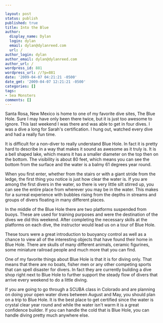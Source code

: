 ```yaml
---

layout: post
status: publish
published: true
title: Into the Blue
author:
  display_name: Dylan
  login: dylan
  email: dylan@dylanreed.com
  url: /
author_login: dylan
author_email: dylan@dylanreed.com
author_url: /
wordpress_id: 881
wordpress_url: //?p=881
date: '2009-04-07 04:21:21 -0500'
date_gmt: '2009-04-07 12:21:21 -0500'
categories: []
tags:
- Sea Monsters
comments: []
---
```


Santa Rosa, New Mexico is home to one of my favorite dive sites, The Blue Hole. Sure I may have only been there twice, but it is just too awesome to ignore. This last weekend I was there and was able to get in four dives. I was a dive a long for Sarah's certification. I hung out, watched every dive and had a really fun time.

It is difficult for a non-diver to really understand Blue Hole. In fact it is pretty hard to describe in a way that makes it sound as awesome as it truly is. It is a bell shaped lake, which means it has a smaller diameter on the top then on the bottom. The visibility is about 80 feet, which means you can see the bottom from the surface and the water is a balmy 61 degrees year round.

When you first enter, whether from the stairs or with a giant stride from the ledge, the first thing you notice is just how clear the water is. If you are among the first divers in the water, so there is very little silt stirred up, you can see the entire place from wherever you may be in the water. This makes for a surreal experience with bubbles rising from the depths in streams and groups of divers floating in many different places.

In the middle of the Blue Hole there are two platforms suspended from buoys. These are used for training purposes and were the destination of the dives we did this weekend. After completing the necessary skills at the platforms on each dive, the instructor would lead us on a tour of Blue Hole.

These tours were a great introduction to buoyancy control as well as a chance to view all of the interesting objects that have found their home in Blue Hole. There are skulls of many different animals, ceramic figurines, some miniature railroad people and much more that you can find.

One of my favorite things about Blue Hole is that it is for diving only. That means that there are no boats, fisher men or any other competing sports that can spell disaster for divers. In fact they are currently building a dive shop right next to Blue Hole to further support the steady flow of divers that arrive every weekend to do a little diving.

If you are going to go through a SCUBA class in Colorado and are planning on doing your open water dives between August and May, you should plan on a trip to Blue Hole. It is the best place to get certified since the water is crystal clear year round and while the water isn't warm it is a great confidence builder. If you can handle the cold that is Blue Hole, you can handle diving pretty much anywhere else. 
